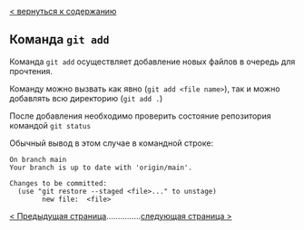[< вернуться к содержанию](./readme.md)

## Команда `git add`

Команда `git add` осуществляет добавление новых файлов в очередь для прочтения.

Команду можно вызвать как явно (`git add <file name>`), так и можно добавлять всю директорию (`git add .`)

После добавления необходимо проверить состояние репозитория командой `git status`

Обычный вывод в этом случае в командной строке:

```
On branch main
Your branch is up to date with 'origin/main'.

Changes to be committed:
  (use "git restore --staged <file>..." to unstage)
        new file:  <file>
```

[< Предыдущая страница](./init-command.md)...............[следующая страница >](./commit-command.md)
